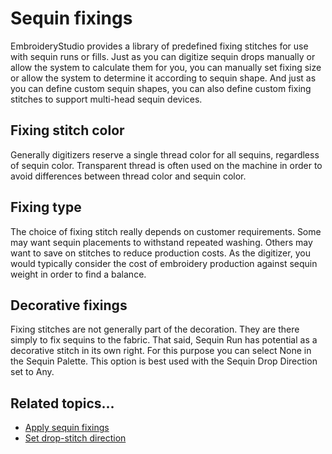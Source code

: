 # Sequin fixings

EmbroideryStudio provides a library of predefined fixing stitches for use with sequin runs or fills. Just as you can digitize sequin drops manually or allow the system to calculate them for you, you can manually set fixing size or allow the system to determine it according to sequin shape. And just as you can define custom sequin shapes, you can also define custom fixing stitches to support multi-head sequin devices.

## Fixing stitch color

Generally digitizers reserve a single thread color for all sequins, regardless of sequin color. Transparent thread is often used on the machine in order to avoid differences between thread color and sequin color.

## Fixing type

The choice of fixing stitch really depends on customer requirements. Some may want sequin placements to withstand repeated washing. Others may want to save on stitches to reduce production costs. As the digitizer, you would typically consider the cost of embroidery production against sequin weight in order to find a balance.

## Decorative fixings

Fixing stitches are not generally part of the decoration. They are there simply to fix sequins to the fabric. That said, Sequin Run has potential as a decorative stitch in its own right. For this purpose you can select None in the Sequin Palette. This option is best used with the Sequin Drop Direction set to Any.

## Related topics...

- [Apply sequin fixings](Apply_sequin_fixings)
- [Set drop-stitch direction](Set_drop-stitch_direction)
